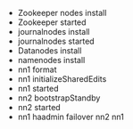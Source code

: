 
* Zookeeper nodes install
* Zookeeper started
* journalnodes install
* journalnodes started
* Datanodes install
* namenodes install
* nn1 format
* nn1 initializeSharedEdits
* nn1 started
* nn2 bootstrapStandby
* nn2 started
* nn1 haadmin failover nn2 nn1
